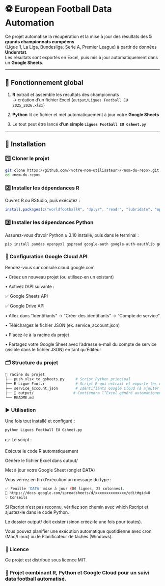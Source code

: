 # ⚽ European Football Data Automation

Ce projet automatise la récupération et la mise à jour des résultats des **5 grands championnats européens**  
(Ligue 1, La Liga, Bundesliga, Serie A, Premier League) à partir de données **Understat**.  
Les résultats sont exportés en Excel, puis mis à jour automatiquement dans un **Google Sheets**.

---

## 🧩 Fonctionnement global

1. **R** extrait et assemble les résultats des championnats  
   → création d’un fichier Excel (`output/Ligues Football EU 2025_2026.xlsx`)

2. **Python** lit ce fichier et met automatiquement à jour votre **Google Sheets**

3. Le tout peut être lancé **d’un simple `Ligues Football EU Gsheet.py`**

---

## 🚀 Installation

### 1️⃣ Cloner le projet
```bash
git clone https://github.com/<votre-nom-utilisateur>/<nom-du-repo>.git
cd <nom-du-repo>
```

### 2️⃣ Installer les dépendances R
Ouvrez R ou RStudio, puis exécutez :

```r
install.packages(c("worldfootballR", "dplyr", "readr", "lubridate", "openxlsx"))
```
### 3️⃣ Installer les dépendances Python

Assurez-vous d’avoir Python ≥ 3.10 installé, puis dans le terminal :

```python
pip install pandas openpyxl gspread google-auth google-auth-oauthlib google-auth-httplib2
```

### 🔐 Configuration Google Cloud API
Rendez-vous sur console.cloud.google.com

   • Créez un nouveau projet (ou utilisez-en un existant)

   • Activez l’API suivante :

   ✅ Google Sheets API

   ✅ Google Drive API

   • Allez dans “Identifiants” → “Créer des identifiants” → “Compte de service”

   • Téléchargez le fichier JSON (ex. service_account.json)

   • Placez-le à la racine du projet

   • Partagez votre Google Sheet avec l’adresse e-mail du compte de service (visible dans le fichier JSON) en tant qu’Éditeur

### 🗂️ Structure du projet

```bash
📁 racine du projet
├── push_xlsx_to_gsheets.py     # Script Python principal
├── R Ligue Foot.r              # Script R qui extrait et exporte les données
├── service_account.json        # Identifiants Google Cloud (à ajouter manuellement)
├── 📁 output/                  # Contiendra l’Excel généré automatiquement
└── README.md
```
### ▶️ Utilisation
Une fois tout installé et configuré :

```bash
python Ligues Football EU Gsheet.py
```
👉 Le script :

Exécute le code R automatiquement

Génère le fichier Excel dans output/

Met à jour votre Google Sheet (onglet DATA)

Vous verrez en fin d’exécution un message du type :

```bash
✅ Feuille 'DATA' mise à jour (80 lignes, 25 colonnes).
🔗 https://docs.google.com/spreadsheets/d/xxxxxxxxxxxxxx/edit#gid=0
💡 Conseils
```

Si Rscript n’est pas reconnu, vérifiez son chemin avec which Rscript et ajustez-le dans le code Python.

Le dossier output/ doit exister (sinon créez-le une fois pour toutes).

Vous pouvez planifier une exécution automatique quotidienne avec cron (Mac/Linux) ou le Planificateur de tâches (Windows).

### 📄 Licence
Ce projet est distribué sous licence MIT.

### 🧠 Projet combinant R, Python et Google Cloud pour un suivi data football automatisé.
